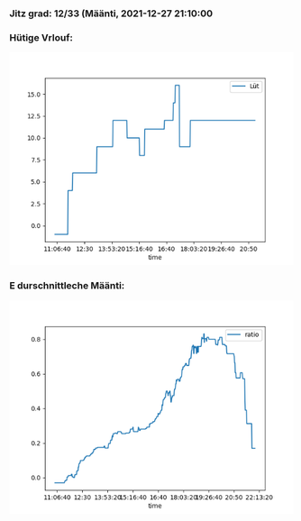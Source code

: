 ### Jitz grad: 12/33 (Määnti, 2021-12-27 21:10:00

### Hütige Vrlouf:
![Graph](Today.png)

### E durschnittleche Määnti:
![Graph](Määnti.png)